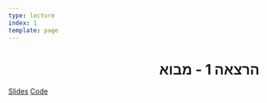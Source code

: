 ```yaml
---
type: lecture
index: 1
template: page
---
```


<div dir="rtl">

# הרצאה 1 - מבוא

<div dir="ltr">
<a href="./slides/" class="link-button" target="_blank">Slides</a>
<a href="./code/" class="link-button" target="_blank">Code</a>
</div>
</div>
